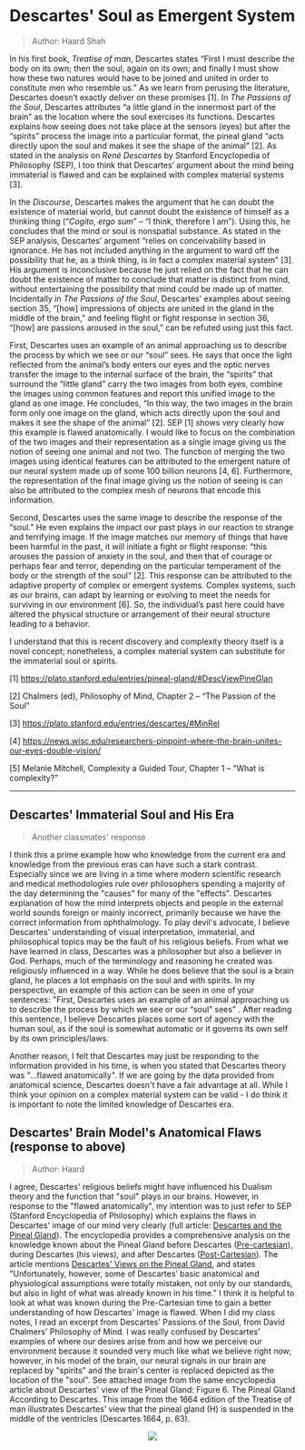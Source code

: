 # Descartes' Soul as Emergent System
> Author: Haard Shah

In his first book, *Treatise of man*, Descartes states “First I must describe the body on its own; then the soul, again on its own; and finally I must show how these two natures would have to be joined and united in order to constitute men who resemble us.” As we learn from perusing the literature, Descartes doesn’t exactly deliver on these promises [1]. In *The Passions of the Soul*, Descartes attributes “a little gland in the innermost part of the brain” as the location where the soul exercises its functions. Descartes explains how seeing does not take place at the sensors (eyes) but after the “spirits” process the image into a particular format, the pineal gland “acts directly upon the soul and makes it see the shape of the animal” [2]. As stated in the analysis on *René Descartes* by Stanford Encyclopedia of Philosophy (SEP), I too think that Descartes’ argument about the mind being immaterial is flawed and can be explained with complex material systems [3].

In the *Discourse*, Descartes makes the argument that he can doubt the existence of material world, but cannot doubt the existence of himself as a thinking thing (“*Cogito, ergo sum*” – “I think, therefore I am”). Using this, he concludes that the mind or soul is nonspatial substance. As stated in the SEP analysis, Descartes’ argument “relies on conceivability based in ignorance. He has not included anything in the argument to ward off the possibility that he, as a think thing, is in fact a complex material system” [3]. His argument is inconclusive because he just relied on the fact that he can doubt the existence of matter to conclude that matter is distinct from mind, without entertaining the possibility that mind could be made up of matter. Incidentally in *The Passions of the Soul*, Descartes’ examples about seeing section 35, “[how] impressions of objects are united in the gland in the middle of the brain,” and feeling flight or fight response in section 36, “[how] are passions aroused in the soul,” can be refuted using just this fact.

First, Descartes uses an example of an animal approaching us to describe the process by which we see or our “soul” sees. He says that once the light reflected from the animal’s body enters our eyes and the optic nerves transfer the image to the internal surface of the brain, the “spirits” that surround the “little gland” carry the two images from both eyes, combine the images using common features and report this unified image to the gland as one image. He concludes, “In this way, the two images in the brain form only one image on the gland, which acts directly upon the soul and makes it see the shape of the animal” [2]. SEP [1] shows very clearly how this example is flawed anatomically. I would like to focus on the combination of the two images and their representation as a single image giving us the notion of seeing one animal and not two. The function of merging the two images using identical features can be attributed to the emergent nature of our neural system made up of some 100 billion neurons [4, 6]. Furthermore, the representation of the final image giving us the notion of seeing is can also be attributed to the complex mesh of neurons that encode this information.  

Second, Descartes uses the same image to describe the response of the “soul.” He even explains the impact our past plays in our reaction to strange and terrifying image. If the image matches our memory of things that have been harmful in the past, it will initiate a fight or flight response: “this arouses the passion of anxiety in the soul, and then that of courage or perhaps fear and terror, depending on the particular temperament of the body or the strength of the soul” [2]. This response can be attributed to the adaptive property of complex or emergent systems. Complex systems, such as our brains, can adapt by learning or evolving to meet the needs for surviving in our environment [6]. So, the individual’s past here could have altered the physical structure or arrangement of their neural structure leading to a behavior. 

I understand that this is recent discovery and complexity theory itself is a novel concept; nonetheless, a complex material system can substitute for the immaterial soul or spirits.  

[1] https://plato.stanford.edu/entries/pineal-gland/#DescViewPineGlan

[2] Chalmers (ed), Philosophy of Mind, Chapter 2 – “The Passion of the Soul”

[3] https://plato.stanford.edu/entries/descartes/#MinRel 

[4] https://news.wisc.edu/researchers-pinpoint-where-the-brain-unites-our-eyes-double-vision/ 

[5] Melanie Mitchell, Complexity a Guided Tour, Chapter 1 – “What is complexity?”

--------------------------------------------

## Descartes' Immaterial Soul and His Era
> Another classmates' response

I think this a prime example how who knowledge from the current era and knowledge from the previous eras can have such a stark contrast. Especially since we are living in a time where modern scientific research and medical methodologies rule over philosophers spending a majority of the day determining the "causes" for many of the "effects". Descartes explanation of how the mind interprets objects and people in the external world sounds foreign or mainly incorrect, primarily because we have the correct information from ophthalmology. To play devil's advocate, I believe Descartes' understanding of visual interpretation, immaterial, and philosophical topics may be the fault of his religious beliefs. From what we have learned in class, Descartes was a philosopher but also a believer in God. Perhaps, much of the terminology and reasoning he created was religiously influenced in a way. While he does believe that the soul is a brain gland, he places a lot emphasis on the soul and with spirits.  In my perspective, an example of this action can be seen in one of your sentences: "First, Descartes uses an example of an animal approaching us to describe the process by which we see or our “soul” sees" . After reading this sentence, I believe Descartes places some sort of agency with the human soul, as if the soul is somewhat automatic or it governs its own self by its own principles/laws. 

Another reason, I felt that Descartes may just be responding to the information provided in his time, is when you stated that Descartes theory was "...flawed anatomically". If we are going by the data provided from anatomical science, Descartes doesn't have a fair advantage at all. While I think your opinion on a complex material system can be valid - I do think it is important to note the limited knowledge of Descartes era.

## Descartes' Brain Model's Anatomical Flaws (response to above)
> Author: Haard

I agree, Descartes' religious beliefs might have influenced his Dualism theory and the function that "soul" plays in our brains. However, in response to the "flawed anatomically", my intention was to just refer to SEP (Stanford Encyclopedia of Philosophy) which explains the flaws in Descartes' image of our mind very clearly (full article: [Descartes and the Pineal Gland](https://plato.stanford.edu/entries/pineal-gland/)). The encyclopedia provides a comprehensive analysis on the knowledge known about the Pineal Gland before Descartes ([Pre-cartesian](https://plato.stanford.edu/entries/pineal-gland/#PreCartViewPineGlan)), during Descartes (his views), and after Descartes ([Post-Cartesian](https://plato.stanford.edu/entries/pineal-gland/#PostCartDeve)). The article mentions [Descartes' Views on the Pineal Gland](https://plato.stanford.edu/entries/pineal-gland/#DescViewPineGlan), and states "Unfortunately, however, some of Descartes’ basic anatomical and physiological assumptions were totally mistaken, not only by our standards, but also in light of what was already known in his time." I think it is helpful to look at what was known during the Pre-Cartesian time to gain a better understanding of how Descartes' image is flawed.
When I did my class notes, I read an excerpt from Descartes' Passions of the Soul, from David Chalmers' Philosophy of Mind. I was really confused by Descartes' examples of where our desires arise from and how we perceive our environment because it sounded very much like what we believe right now; however, in his model of the brain, our neural signals in our brain are replaced by "spirits" and the brain's center is replaced depicted as the location of the "soul". See attached image from the same encyclopedia article about Descartes' view of the Pineal Gland: Figure 6. The Pineal Gland According to Descartes. This image from the 1664 edition of the Treatise of man illustrates Descartes’ view that the pineal gland (H) is suspended in the middle of the ventricles (Descartes 1664, p. 63).
<p align="center"><img src="images/descartes_brain.png" align="center">
